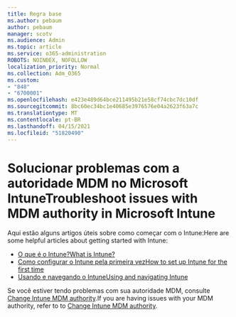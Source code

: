 ```yaml
---
title: Regra base
ms.author: pebaum
author: pebaum
manager: scotv
ms.audience: Admin
ms.topic: article
ms.service: o365-administration
ROBOTS: NOINDEX, NOFOLLOW
localization_priority: Normal
ms.collection: Adm_O365
ms.custom:
- "848"
- "6700001"
ms.openlocfilehash: e423e489d64bce211495b21e58cf74cbc7dc10df
ms.sourcegitcommit: 8bc60ec34bc1e40685e3976576e04a2623f63a7c
ms.translationtype: MT
ms.contentlocale: pt-BR
ms.lasthandoff: 04/15/2021
ms.locfileid: "51820490"
---
```

# <a name="troubleshoot-issues-with-mdm-authority-in-microsoft-intune"></a><span data-ttu-id="2a719-102">Solucionar problemas com a autoridade MDM no Microsoft Intune</span><span class="sxs-lookup"><span data-stu-id="2a719-102">Troubleshoot issues with MDM authority in Microsoft Intune</span></span>

<span data-ttu-id="2a719-103">Aqui estão alguns artigos úteis sobre como começar com o Intune:</span><span class="sxs-lookup"><span data-stu-id="2a719-103">Here are some helpful articles about getting started with Intune:</span></span>

- [<span data-ttu-id="2a719-104">O que é o Intune?</span><span class="sxs-lookup"><span data-stu-id="2a719-104">What is Intune?</span></span>](https://docs.microsoft.com/intune/what-is-intune)
- [<span data-ttu-id="2a719-105">Como configurar o Intune pela primeira vez</span><span class="sxs-lookup"><span data-stu-id="2a719-105">How to set up Intune for the first time</span></span>](https://docs.microsoft.com/intune/setup-steps)
- [<span data-ttu-id="2a719-106">Usando e navegando o Intune</span><span class="sxs-lookup"><span data-stu-id="2a719-106">Using and navigating Intune</span></span>](https://docs.microsoft.com/intune/tutorial-walkthrough-intune-portal)

<span data-ttu-id="2a719-107">Se você estiver tendo problemas com sua autoridade MDM, consulte [Change Intune MDM authority](https://docs.microsoft.com/alchemyinsights/change-mdm-authority).</span><span class="sxs-lookup"><span data-stu-id="2a719-107">If you are having issues with your MDM authority, refer to to [Change Intune MDM authority](https://docs.microsoft.com/alchemyinsights/change-mdm-authority).</span></span>
